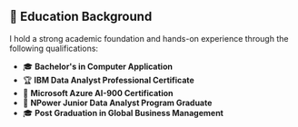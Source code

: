 ## 🏫 **Education Background**

I hold a strong academic foundation and hands-on experience through the following qualifications:

- 🎓 **Bachelor's in Computer Application**  
- 🏆 **IBM Data Analyst Professional Certificate**  
- 🏅 **Microsoft Azure AI-900 Certification**  
- 🏅 **NPower Junior Data Analyst Program Graduate**  
- 🎓 **Post Graduation in Global Business Management**
